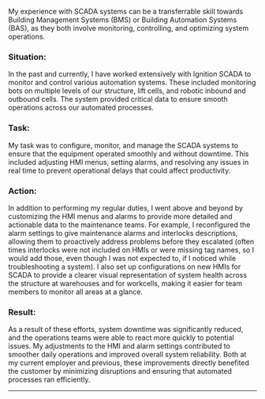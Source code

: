 My experience with SCADA systems can be a transferrable skill towards Building Management Systems (BMS) or Building Automation Systems (BAS), as they both involve monitoring, controlling, and optimizing system operations.
### **Situation:**
In the past and currently, I have worked extensively with Ignition SCADA to monitor and control various automation systems. These included monitoring bots on multiple levels of our structure, lift cells, and robotic inbound and outbound cells. The system provided critical data to ensure smooth operations across our automated processes.

### **Task:**
My task was to configure, monitor, and manage the SCADA systems to ensure that the equipment operated smoothly and without downtime. This included adjusting HMI menus, setting alarms, and resolving any issues in real time to prevent operational delays that could affect productivity.

### **Action:**
In addition to performing my regular duties, I went above and beyond by customizing the HMI menus and alarms to provide more detailed and actionable data to the maintenance teams. For example, I reconfigured the alarm settings to give maintenance alarms and interlocks descriptions, allowing them to proactively address problems before they escalated (often times interlocks were not included on HMIs or were missing tag names, so I would add those, even though I was not expected to, if I noticed while troubleshooting a system). I also set up configurations on new HMIs for SCADA to provide a clearer visual representation of system health across the structure at warehouses and for workcells, making it easier for team members to monitor all areas at a glance.

### **Result:**
As a result of these efforts, system downtime was significantly reduced, and the operations teams were able to react more quickly to potential issues. My adjustments to the HMI and alarm settings contributed to smoother daily operations and improved overall system reliability. Both at my current employer and previous, these improvements directly benefited the customer by minimizing disruptions and ensuring that automated processes ran efficiently.

---